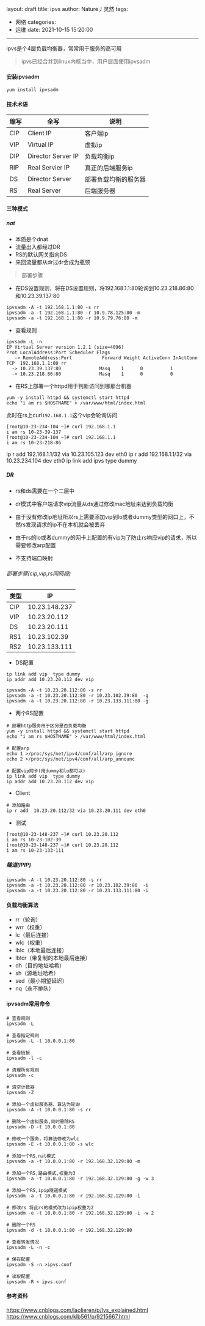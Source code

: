 layout: draft
title: ipvs
author: Nature丿灵然
tags:
  - 网络
categories:
  - 运维
date: 2021-10-15 15:20:00
---
ipvs是个4层负载均衡器，常常用于服务的高可用

<!--more-->

> ipvs已经合并到linux内核当中，用户层面使用ipvsadm

#### 安装ipvsadm

```shell
yum install ipvsadm
```

#### 技术术语

|缩写|全写|说明|
|---|------------------|--------------|
|CIP|Client IP         |客户端ip
|VIP|Virtual IP        |虚拟ip
|DIP|Director Server IP|负载均衡ip
|RIP|Real Servier IP   |真正的后端服务ip
|DS |Director Server   |部署负载均衡的服务器
|RS |Real Server       |后端服务器

#### 三种模式

##### nat

- 本质是个dnat
- 流量出入都经过DR
- RS的默认网关指向DS
- 来回流量都从dr过dr会成为瓶颈

> 部署步骤

- 在DS设置规则，将在DS设置规则，将192.168.1.1:80轮询到10.23.218.86:80和10.23.39.137:80

```shell
ipvsadm -A -t 192.168.1.1:80 -s rr
ipvsadm -a -t 192.168.1.1:80 -r 10.9.78.125:80 -m
ipvsadm -a -t 192.168.1.1:80 -r 10.9.79.76:80 -m
```

- 查看规则

```shell
ipvsadm -L -n
IP Virtual Server version 1.2.1 (size=4096)
Prot LocalAddress:Port Scheduler Flags
   -> RemoteAddress:Port           Forward Weight ActiveConn InActConn
TCP  192.168.1.1:80 rr
  -> 10.23.39.137:80              Masq    1      0          1
  -> 10.23.218.86:80              Masq    1      0          0
```

- 在RS上部署一个httpd用于判断访问到哪那台机器

```shell
yum -y install httpd && systemctl start httpd
echo "i am rs $HOSTNAME" > /var/www/html/index.html
```

此时在rs上curl`192.168.1.1`这个vip会轮询访问

```shell
[root@10-23-234-104 ~]# curl 192.168.1.1
i am rs 10-23-39-137
[root@10-23-234-104 ~]# curl 192.168.1.1
i am rs 10-23-218-86
```

ip r add 192.168.1.1/32 via 10.23.105.123 dev eth0
ip r add 192.168.1.1/32 via 10.23.234.104 dev eth0
ip link add ipvs  type dummy

##### DR

- rs和ds需要在一个二层中

- dr模式中客户端请求vip流量从ds通过修改mac地址来达到负载均衡

- 由于没有修改ip地址所以rs上需要添加vip到lo或者dummy类型的网口上，不然rs发现请求的ip不在本机就会被丢弃

- 由于rs的lo或者dummy的网卡上配置的有vip为了防止rs响应vip的请求，所以需要修改arp配置

- 不支持端口映射

###### 部署步骤(cip,vip,rs同网段)

|类型|IP|
|---|--------------|
|CIP|10.23.148.237 |
|VIP|10.23.20.112  |
|DS |10.23.20.111  |
|RS1|10.23.102.39  |
|RS2|10.23.133.111 |

- DS配置

```shell
ip link add vip  type dummy
ip addr add 10.23.20.112 dev vip

ipvsadm -A -t 10.23.20.112:80 -s rr
ipvsadm -a -t 10.23.20.112:80 -r 10.23.102.39:80  -g
ipvsadm -a -t 10.23.20.112:80 -r 10.23.133.111:80 -g
```

- 两个RS配置

```shell
# 部署http服务用于区分是否负载均衡
yum -y install httpd && systemctl start httpd
echo "i am rs $HOSTNAME" > /var/www/html/index.html

# 配置arp
echo 1 >/proc/sys/net/ipv4/conf/all/arp_ignore
echo 2 >/proc/sys/net/ipv4/conf/all/arp_announc

# 配置vip网卡(用dummy和lo都可以)
ip link add vip  type dummy
ip addr add 10.23.20.112 dev vip
```

- Client

```shell
# 添加路由
ip r add  10.23.20.112/32 via 10.23.20.111 dev eth0
```

- 测试

```shell
[root@10-23-148-237 ~]# curl 10.23.20.112
i am rs 10-23-102-39
[root@10-23-148-237 ~]# curl 10.23.20.112
i am rs 10-23-133-111
```

##### 隧道(IPIP)

```shell
ipvsadm -A -t 10.23.20.112:80 -s rr
ipvsadm -a -t 10.23.20.112:80 -r 10.23.102.39:80  -i
ipvsadm -a -t 10.23.20.112:80 -r 10.23.133.111:80 -i
```

#### 负载均衡算法

- rr（轮询）
- wrr（权重）
- lc（最后连接）
- wlc（权重）
- lblc（本地最后连接）
- lblcr（带复制的本地最后连接）
- dh（目的地址哈希）
- sh（源地址哈希）
- sed（最小期望延迟）
- nq（永不排队）

#### ipvsadm常用命令

```shell
# 查看规则
ipvsadm -L

# 查看指定规则
ipvsadm -L -t 10.0.0.1:80

# 查看链接
ipvsadm -l -c

# 清理所有规则
ipvsadm -c

# 清空计数器
ipvsadm -Z

# 添加一个虚拟服务器，算法为轮询
ipvsadm -A -t 10.0.0.1:80 -s rr

# 删除一个虚拟服务,同时删除RS
ipvsadm -D -t 10.0.0.1:80

# 修改一个服务，将算法修改为wlc
ipvsadm -E -t 10.0.0.1:80 -s wlc

# 添加一个RS,nat模式
ipvsadm -a -t 10.0.0.1:80 -r 192.168.32.129:80 -m

# 添加一个RS,路由模式,权重为3
ipvsadm -a -t 10.0.0.1:80 -r 192.168.32.129:80 -g -w 3

# 添加一个RS,ipip隧道模式
ipvsadm -a -t 10.0.0.1:80 -r 192.168.32.129:80 -i

# 修改rs 将此rs的模式改为ipip权重为2
ipvsadm -e -t 10.0.0.1:80 -r 192.168.32.129:80 -i -w 2

# 删除一个RS
ipvsadm -d -t 10.0.0.1:80 -r 192.168.32.129:80

# 查看转发情况
ipvsadm -L -n -c

# 保存配置
ipvsadm -S -n >ipvs.conf

# 读取配置
ipvsadm -R < ipvs.conf
```

#### 参考资料

<https://www.cnblogs.com/laolieren/p/lvs_explained.html>
<https://www.cnblogs.com/klb561/p/9215667.html>
